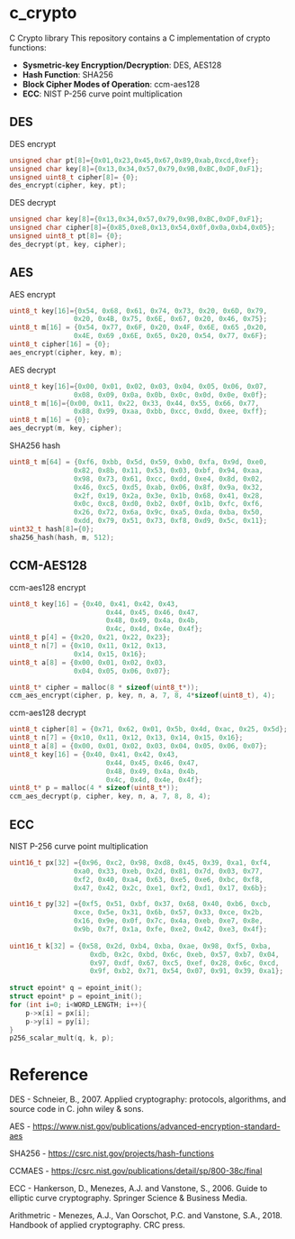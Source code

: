 # c_crypto
C Crypto library 
This repository contains a C implementation of crypto functions:

* **Sysmetric-key Encryption/Decryption**: DES, AES128
* **Hash Function**: SHA256
* **Block Cipher Modes of Operation**: ccm-aes128
* **ECC**: NIST P-256 curve point multiplication

## DES
DES encrypt
```C
unsigned char pt[8]={0x01,0x23,0x45,0x67,0x89,0xab,0xcd,0xef};
unsigned char key[8]={0x13,0x34,0x57,0x79,0x9B,0xBC,0xDF,0xF1};
unsigned uint8_t cipher[8]= {0};
des_encrypt(cipher, key, pt);
```
DES decrypt
```C
unsigned char key[8]={0x13,0x34,0x57,0x79,0x9B,0xBC,0xDF,0xF1};
unsigned char cipher[8]={0x85,0xe8,0x13,0x54,0x0f,0x0a,0xb4,0x05};
unsigned uint8_t pt[8]= {0};
des_decrypt(pt, key, cipher);
```

## AES
AES encrypt
```C
uint8_t key[16]={0x54, 0x68, 0x61, 0x74, 0x73, 0x20, 0x6D, 0x79,
                0x20, 0x4B, 0x75, 0x6E, 0x67, 0x20, 0x46, 0x75};
uint8_t m[16] = {0x54, 0x77, 0x6F, 0x20, 0x4F, 0x6E, 0x65 ,0x20, 
                0x4E, 0x69 ,0x6E, 0x65, 0x20, 0x54, 0x77, 0x6F};
uint8_t cipher[16] = {0};
aes_encrypt(cipher, key, m);
```

AES decrypt
```C
uint8_t key[16]={0x00, 0x01, 0x02, 0x03, 0x04, 0x05, 0x06, 0x07, 
                0x08, 0x09, 0x0a, 0x0b, 0x0c, 0x0d, 0x0e, 0x0f};
uint8_t m[16]={0x00, 0x11, 0x22, 0x33, 0x44, 0x55, 0x66, 0x77, 
                0x88, 0x99, 0xaa, 0xbb, 0xcc, 0xdd, 0xee, 0xff};
uint8_t m[16] = {0};
aes_decrypt(m, key, cipher);
```

SHA256 hash
```C
uint8_t m[64] = {0xf6, 0xbb, 0x5d, 0x59, 0xb0, 0xfa, 0x9d, 0xe0, 
                0x82, 0x8b, 0x11, 0x53, 0x03, 0xbf, 0x94, 0xaa, 
                0x98, 0x73, 0x61, 0xcc, 0xdd, 0xe4, 0x8d, 0x02, 
                0x46, 0xc5, 0xd5, 0xab, 0x06, 0x8f, 0x9a, 0x32, 
                0x2f, 0x19, 0x2a, 0x3e, 0x1b, 0x68, 0x41, 0x28, 
                0x0c, 0xc8, 0xd0, 0xb2, 0x0f, 0x1b, 0xfc, 0xf6, 
                0x26, 0x72, 0x6a, 0x9c, 0xa5, 0xda, 0xba, 0x50, 
                0xdd, 0x79, 0x51, 0x73, 0xf8, 0xd9, 0x5c, 0x11};
uint32_t hash[8]={0};
sha256_hash(hash, m, 512);
```

## CCM-AES128
ccm-aes128 encrypt
```C
uint8_t key[16] = {0x40, 0x41, 0x42, 0x43, 
                        0x44, 0x45, 0x46, 0x47, 
                        0x48, 0x49, 0x4a, 0x4b, 
                        0x4c, 0x4d, 0x4e, 0x4f};
uint8_t p[4] = {0x20, 0x21, 0x22, 0x23};
uint8_t n[7] = {0x10, 0x11, 0x12, 0x13, 
                0x14, 0x15, 0x16};
uint8_t a[8] = {0x00, 0x01, 0x02, 0x03, 
                0x04, 0x05, 0x06, 0x07}; 

uint8_t* cipher = malloc(8 * sizeof(uint8_t*));
ccm_aes_encrypt(cipher, p, key, n, a, 7, 8, 4*sizeof(uint8_t), 4);
```

ccm-aes128 decrypt
```C
uint8_t cipher[8] = {0x71, 0x62, 0x01, 0x5b, 0x4d, 0xac, 0x25, 0x5d};
uint8_t n[7] = {0x10, 0x11, 0x12, 0x13, 0x14, 0x15, 0x16};
uint8_t a[8] = {0x00, 0x01, 0x02, 0x03, 0x04, 0x05, 0x06, 0x07}; 
uint8_t key[16] = {0x40, 0x41, 0x42, 0x43, 
                        0x44, 0x45, 0x46, 0x47, 
                        0x48, 0x49, 0x4a, 0x4b, 
                        0x4c, 0x4d, 0x4e, 0x4f};
uint8_t* p = malloc(4 * sizeof(uint8_t*));
ccm_aes_decrypt(p, cipher, key, n, a, 7, 8, 8, 4);
```
## ECC
NIST P-256 curve point multiplication
```C
uint16_t px[32] ={0x96, 0xc2, 0x98, 0xd8, 0x45, 0x39, 0xa1, 0xf4,
                0xa0, 0x33, 0xeb, 0x2d, 0x81, 0x7d, 0x03, 0x77,
                0xf2, 0x40, 0xa4, 0x63, 0xe5, 0xe6, 0xbc, 0xf8,
                0x47, 0x42, 0x2c, 0xe1, 0xf2, 0xd1, 0x17, 0x6b};

uint16_t py[32] ={0xf5, 0x51, 0xbf, 0x37, 0x68, 0x40, 0xb6, 0xcb,
                0xce, 0x5e, 0x31, 0x6b, 0x57, 0x33, 0xce, 0x2b,
                0x16, 0x9e, 0x0f, 0x7c, 0x4a, 0xeb, 0xe7, 0x8e,
                0x9b, 0x7f, 0x1a, 0xfe, 0xe2, 0x42, 0xe3, 0x4f};
                
uint16_t k[32] = {0x58, 0x2d, 0xb4, 0xba, 0xae, 0x98, 0xf5, 0xba,
                    0xdb, 0x2c, 0xbd, 0x6c, 0xeb, 0x57, 0xb7, 0x04,
                    0x97, 0xdf, 0x67, 0xc5, 0xef, 0x28, 0x6c, 0xcd,
                    0x9f, 0xb2, 0x71, 0x54, 0x07, 0x91, 0x39, 0xa1};
                    
struct epoint* q = epoint_init();
struct epoint* p = epoint_init();
for (int i=0; i<WORD_LENGTH; i++){
    p->x[i] = px[i];
    p->y[i] = py[i];
}
p256_scalar_mult(q, k, p);
```
# Reference
DES - Schneier, B., 2007. Applied cryptography: protocols, algorithms, and source code in C. john wiley & sons.

AES - https://www.nist.gov/publications/advanced-encryption-standard-aes

SHA256 - https://csrc.nist.gov/projects/hash-functions

CCMAES - https://csrc.nist.gov/publications/detail/sp/800-38c/final

ECC - Hankerson, D., Menezes, A.J. and Vanstone, S., 2006. Guide to elliptic curve cryptography. Springer Science & Business Media.

Arithmetric - Menezes, A.J., Van Oorschot, P.C. and Vanstone, S.A., 2018. Handbook of applied cryptography. CRC press.
